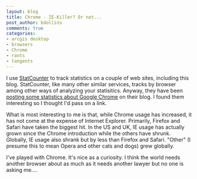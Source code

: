 ```yaml
---
layout: blog
title: Chrome - IE-Killer? Or not...
post_author: bdollins
comments: true
categories:
- arcgis desktop
- browsers
- Chrome
- rants
- tangents
---
```


I use <a href="http://www.statcounter.com/">StatCounter</a> to track statistics on a couple of web sites, including this blog. StatCounter, like many other similar services, tracks by browser among other ways of analyzing your statisitics. Anyway, they have been <a href="http://blog.statcounter.com/2008/09/chrome-latest-stats-globalusuk/">posting some statistics about <a href="http://www.google.com/chrome">Google Chrome</a> on their blog</a>. I found them interesting so I thought I'd pass on a link.

What is most interesting to me is that, while Chrome usage has increased, it has not come at the expense of Internet Explorer. Primarily, Firefox and Safari have taken the biggest hit. In the US and UK, IE usage has actually grown since the Chrome introduction while the others have shrunk. Globally, IE usage also shrank but by less than Firefox and Safari. "Other" (I presume this to mean Opera and other cats and dogs) grew globally.

I've played with Chrome. It's nice as a curiosity. I think the world needs another browser about as much as it needs another lawyer but no one is asking me....